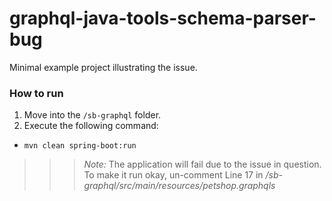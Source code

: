 # graphql-java-tools-schema-parser-bug

Minimal example project illustrating the issue.

### How to run
1. Move into the `/sb-graphql` folder.
2. Execute the following command:
  - `mvn clean spring-boot:run`

>>>*Note:* The application will fail due to the issue in question. To make it run okay, un-comment Line 17 in _/sb-graphql/src/main/resources/petshop.graphqls_
